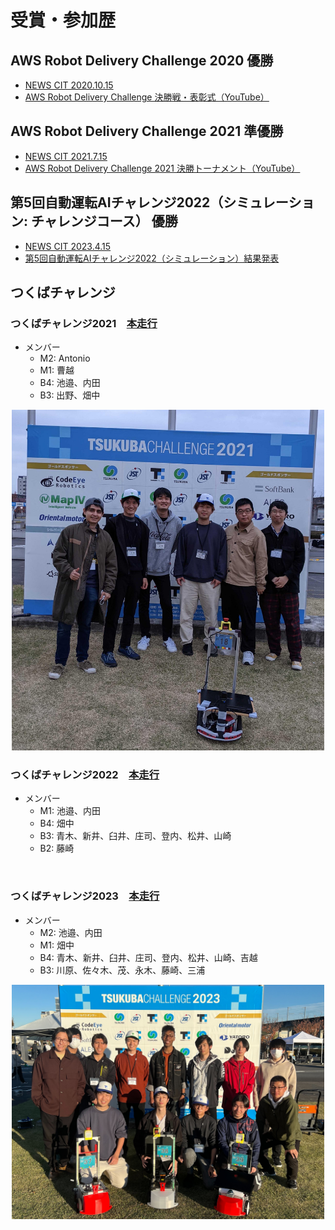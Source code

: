 # 受賞・参加歴

## AWS Robot Delivery Challenge 2020 優勝
* [NEWS CIT 2020.10.15](https://www.it-chiba.ac.jp/cit_news/media/201015/topics2.html)
* [AWS Robot Delivery Challenge 決勝戦・表彰式（YouTube）](https://youtu.be/Tvhe4P3MiTU?si=NPvNbanKaDBFO9ij)

## AWS Robot Delivery Challenge 2021 準優勝
* [NEWS CIT 2021.7.15](https://www.it-chiba.ac.jp/cit_news/media/210715/topics4.html)
* [AWS Robot Delivery Challenge 2021 決勝トーナメント（YouTube）](https://youtu.be/yFObX4eaPmM?si=lm1gNlYmZxdkXxBT)

## 第5回自動運転AIチャレンジ2022（シミュレーション: チャレンジコース） 優勝
* [NEWS CIT 2023.4.15](https://www.it-chiba.ac.jp/media/230415matome.pdf)
* [第5回自動運転AIチャレンジ2022（シミュレーション）結果発表](https://www.jsae.or.jp/press/detail/133/)

## つくばチャレンジ

### つくばチャレンジ2021　[本走行](https://docs.google.com/spreadsheets/d/1C3lIzUWgnPAOi9Wp_jbiVvLjq58kTXwlD9ImyOVQVT0/edit#gid=0)
* メンバー
    * M2: Antonio
    * M1: 曹越
    * B4: 池邉、内田
    * B3: 出野、畑中

<center><a href="../../img/tsukuba_challenge_2021.jpg"><img src="../../img/tsukuba_challenge_2021.jpg" alt="" width="500"/></a>
</center>

### つくばチャレンジ2022　[本走行](https://docs.google.com/spreadsheets/d/1Q9MRoooxMhpAoNS95CQBbr5OWdB2zBqvzQQPwV4EhVk/edit#gid=0)
* メンバー
    * M1: 池邉、内田
    * B4: 畑中
    * B3: 青木、新井、臼井、庄司、登内、松井、山崎
    * B2: 藤崎

<center><a href="../../img/tsukuba_challenge_2022.jpg"><img src="../../img/tsukuba_challenge_2022.jpg" alt="" width="500"/></a>
</center>

### つくばチャレンジ2023　[本走行](https://docs.google.com/spreadsheets/d/1Iwiom74RXUaim666K_eI-7d6sHzKRmSGfxxx09hqwGI/edit#gid=0)
* メンバー
    * M2: 池邉、内田
    * M1: 畑中
    * B4: 青木、新井、臼井、庄司、登内、松井、山崎、吉越
    * B3: 川原、佐々木、茂、永木、藤崎、三浦

<center><a href="../../img/tsukuba_challenge_2023.jpg"><img src="../../img/tsukuba_challenge_2023.jpg" alt="" width="500"/></a>
</center>
